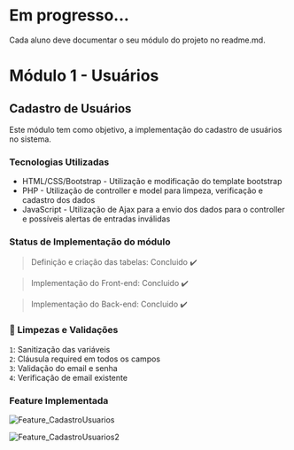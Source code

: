 # Em progresso...
Cada aluno deve documentar o seu módulo do projeto no readme.md.

# Módulo 1 - Usuários

## Cadastro de Usuários

Este módulo tem como objetivo, a implementação do cadastro de usuários no sistema.

### Tecnologias Utilizadas

* HTML/CSS/Bootstrap - Utilização e modificação do template bootstrap
* PHP - Utilização de controller e model para limpeza, verificação e cadastro dos dados
* JavaScript - Utilização de Ajax para a envio dos dados para o controller e possíveis alertas de entradas inválidas

### Status de Implementação do módulo

> Definição e criação das tabelas: Concluido :heavy_check_mark:

> Implementação do Front-end: Concluido :heavy_check_mark:

> Implementação do Back-end: Concluido :heavy_check_mark:

### :hammer: Limpezas e Validações 

`1`: Sanitização das variáveis <br>
`2`: Cláusula required em todos os campos <br>
`3`: Validação do email e senha <br>
`4`: Verificação de email existente <br>

### Feature Implementada

![Feature_CadastroUsuarios](https://user-images.githubusercontent.com/79861755/200166522-1ed449e2-8bb4-4730-b875-9ba0c31f8234.png)

![Feature_CadastroUsuarios2](https://user-images.githubusercontent.com/79861755/200181097-cbc55bc2-0888-4e69-82fe-6c0866434f12.png)




